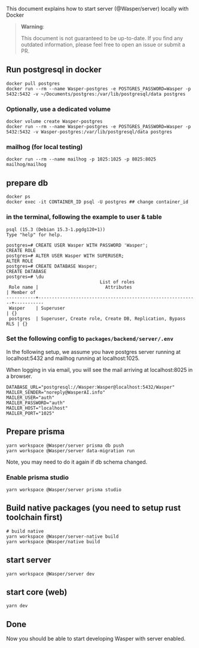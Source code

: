 This document explains how to start server (@Wasper/server) locally with Docker

> **Warning**:
>
> This document is not guaranteed to be up-to-date.
> If you find any outdated information, please feel free to open an issue or submit a PR.

## Run postgresql in docker

```
docker pull postgres
docker run --rm --name Wasper-postgres -e POSTGRES_PASSWORD=Wasper -p 5432:5432 -v ~/Documents/postgres:/var/lib/postgresql/data postgres
```

### Optionally, use a dedicated volume

```
docker volume create Wasper-postgres
docker run --rm --name Wasper-postgres -e POSTGRES_PASSWORD=Wasper -p 5432:5432 -v Wasper-postgres:/var/lib/postgresql/data postgres
```

### mailhog (for local testing)

```
docker run --rm --name mailhog -p 1025:1025 -p 8025:8025 mailhog/mailhog
```

## prepare db

```
docker ps
docker exec -it CONTAINER_ID psql -U postgres ## change container_id
```

### in the terminal, following the example to user & table

```
psql (15.3 (Debian 15.3-1.pgdg120+1))
Type "help" for help.

postgres=# CREATE USER Wasper WITH PASSWORD 'Wasper';
CREATE ROLE
postgres=# ALTER USER Wasper WITH SUPERUSER;
ALTER ROLE
postgres=# CREATE DATABASE Wasper;
CREATE DATABASE
postgres=# \du
                                   List of roles
 Role name |                         Attributes                         | Member of
-----------+------------------------------------------------------------+-----------
 Wasper    | Superuser                                                  | {}
 postgres  | Superuser, Create role, Create DB, Replication, Bypass RLS | {}
```

### Set the following config to `packages/backend/server/.env`

In the following setup, we assume you have postgres server running at localhost:5432 and mailhog running at localhost:1025.

When logging in via email, you will see the mail arriving at localhost:8025 in a browser.

```
DATABASE_URL="postgresql://Wasper:Wasper@localhost:5432/Wasper"
MAILER_SENDER="noreply@WasperAI.info"
MAILER_USER="auth"
MAILER_PASSWORD="auth"
MAILER_HOST="localhost"
MAILER_PORT="1025"
```

## Prepare prisma

```
yarn workspace @Wasper/server prisma db push
yarn workspace @Wasper/server data-migration run
```

Note, you may need to do it again if db schema changed.

### Enable prisma studio

```
yarn workspace @Wasper/server prisma studio
```

## Build native packages (you need to setup rust toolchain first)

```
# build native
yarn workspace @Wasper/server-native build
yarn workspace @Wasper/native build
```

## start server

```
yarn workspace @Wasper/server dev
```

## start core (web)

```
yarn dev
```

## Done

Now you should be able to start developing Wasper with server enabled.

